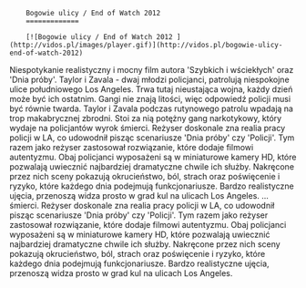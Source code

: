 
        Bogowie ulicy / End of Watch 2012 
        =============
        
        [![Bogowie ulicy / End of Watch 2012 ](http://vidos.pl/images/player.gif)](http://vidos.pl/bogowie-ulicy-end-of-watch-2012)
        
        
 Niespotykanie realistyczny i mocny film autora 'Szybkich i wściekłych' oraz 'Dnia próby'. Taylor i Zavala - dwaj młodzi policjanci, patrolują niespokojne ulice południowego Los Angeles. Trwa tutaj nieustająca wojna, każdy dzień może być ich ostatnim. Gangi nie znają litości, więc odpowiedź policji musi być równie twarda. Taylor i Zavala podczas rutynowego patrolu wpadają na trop makabrycznej zbrodni. Stoi za nią potężny gang narkotykowy, który wydaje na policjantów wyrok śmierci. Reżyser doskonale zna realia pracy policji w LA, co udowodnił pisząc scenariusze 'Dnia próby' czy 'Policji'. Tym razem jako reżyser zastosował rozwiązanie, które dodaje filmowi autentyzmu. Obaj policjanci wyposażeni są w miniaturowe kamery HD, które pozwalają uwiecznić najbardziej dramatyczne chwile ich służby. Nakręcone przez nich sceny pokazują okrucieństwo, ból, strach oraz poświęcenie i ryzyko, które każdego dnia podejmują funkcjonariusze. Bardzo realistyczne ujęcia, przenoszą widza prosto w grad kul na ulicach Los Angeles.   ... śmierci. Reżyser doskonale zna realia pracy policji w LA, co udowodnił pisząc scenariusze 'Dnia próby' czy 'Policji'. Tym razem jako reżyser zastosował rozwiązanie, które dodaje filmowi autentyzmu. Obaj policjanci wyposażeni są w miniaturowe kamery HD, które pozwalają uwiecznić najbardziej dramatyczne chwile ich służby. Nakręcone przez nich sceny pokazują okrucieństwo, ból, strach oraz poświęcenie i ryzyko, które każdego dnia podejmują funkcjonariusze. Bardzo realistyczne ujęcia, przenoszą widza prosto w grad kul na ulicach Los Angeles.
    